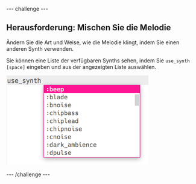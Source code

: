 \--- challenge \---

## Herausforderung: Mischen Sie die Melodie

Ändern Sie die Art und Weise, wie die Melodie klingt, indem Sie einen anderen Synth verwenden.

Sie können eine Liste der verfügbaren Synths sehen, indem Sie `use_synth [space]` eingeben und aus der angezeigten Liste auswählen.

![Einen Synth auswählen](images/use_synth.png)

\--- /challenge \---
